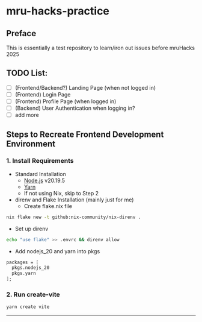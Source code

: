 # mru-hacks-practice
## Preface
This is essentially a test repository to learn/iron out issues before mruHacks 2025
## TODO List:
- [ ] (Frontend/Backend?) Landing Page (when not logged in)
- [ ] (Frontend) Login Page
- [ ] (Frontend) Profile Page (when logged in)
- [ ] (Backend) User Authentication when logging in?
- [ ] add more

## Steps to Recreate Frontend Development Environment
### 1. Install Requirements
- Standard Installation
  - [Node.js](https://nodejs.org/en/download/) v20.19.5
  - [Yarn](https://classic.yarnpkg.com/lang/en/docs/install/#windows-stable)
  - If not using Nix, skip to Step 2
- direnv and Flake Installation (mainly just for me)
  - Create flake.nix file
```bash
nix flake new -t github:nix-community/nix-direnv .
```
  - Set up direnv
```bash
echo "use flake" >> .envrc && direnv allow
```
  - Add nodejs_20 and yarn into pkgs
```nix
packages = [
  pkgs.nodejs_20
  pkgs.yarn
];
```
### 2. Run create-vite
```bash
yarn create vite
```
---